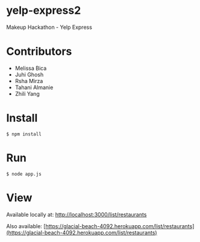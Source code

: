 # yelp-express2
Makeup Hackathon - Yelp Express

# Contributors
* Melissa Bica
* Juhi Ghosh
* Rsha Mirza
* Tahani Almanie
* Zhili Yang

# Install

    $ npm install

# Run

    $ node app.js

# View

Available locally at: [http://localhost:3000/list/restaurants](http://localhost:3000/list/restaurants)

Also available: [https://glacial-beach-4092.herokuapp.com/list/restaurants](https://glacial-beach-4092.herokuapp.com/list/restaurants)

